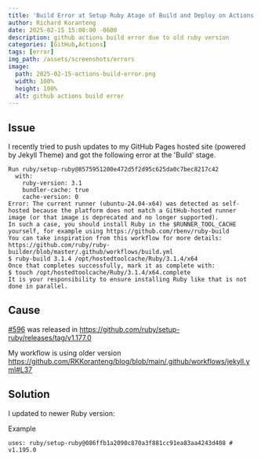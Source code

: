 ```yaml
---
title: 'Build Error at Setup Ruby Atage of Build and Deploy on Actions'
author: Richard Koranteng
date: 2025-02-15 15:00:00 -0600
description: github actions build error due to old ruby version
categories: [GitHub,Actions]
tags: [error]
img_path: /assets/screenshots/errors
image:
  path: 2025-02-15-actions-build-error.png
  width: 100%
  height: 100%
  alt: github actions build error
---
```


## Issue
I recently tried to push updates to my GitHub Pages hosted site (powered by Jekyll Theme) and got the following error at the 'Build' stage.
```
Run ruby/setup-ruby@8575951200e472d5f2d95c625da0c7bec8217c42
  with:
    ruby-version: 3.1
    bundler-cache: true
    cache-version: 0
Error: The current runner (ubuntu-24.04-x64) was detected as self-hosted because the platform does not match a GitHub-hosted runner image (or that image is deprecated and no longer supported).
In such a case, you should install Ruby in the $RUNNER_TOOL_CACHE yourself, for example using https://github.com/rbenv/ruby-build
You can take inspiration from this workflow for more details: https://github.com/ruby/ruby-builder/blob/master/.github/workflows/build.yml
$ ruby-build 3.1.4 /opt/hostedtoolcache/Ruby/3.1.4/x64
Once that completes successfully, mark it as complete with:
$ touch /opt/hostedtoolcache/Ruby/3.1.4/x64.complete
It is your responsibility to ensure installing Ruby like that is not done in parallel.
```

## Cause
[#596](https://github.com/ruby/setup-ruby/pull/596) was released in https://github.com/ruby/setup-ruby/releases/tag/v1.177.0

My workflow is using older version https://github.com/RKKoranteng/blog/blob/main/.github/workflows/jekyll.yml#L37

## Solution
I updated to newer Ruby version:

Example
```
uses: ruby/setup-ruby@086ffb1a2090c870a3f881cc91ea83aa4243d408 # v1.195.0
```

